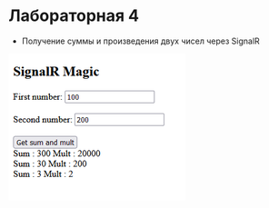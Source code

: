 # Лабораторная 4

- Получение суммы и произведения двух чисел через SignalR

![Вывод приложения](/screenshot.png)
